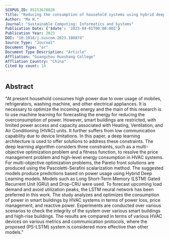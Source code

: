 ```yaml
---
SCOPUS_ID: 85153678820
Title: "Reducing the consumption of household systems using hybrid deep learning techniques"
Author: "Ma H."
Journal: "Sustainable Computing: Informatics and Systems"
Publication Date: {'$date': '2023-04-01T00:00:00Z'}
Publication Year: 2023
DOI: "10.1016/j.suscom.2023.100874"
Source Type: "Journal"
Document Type: "ar"
Document Type Description: "Article"
Affliation: "Guangzhou Huashang College"
Affliation Country: "China"
Cited by count: 14
---
```


## Abstract
"At present household consumes high power due to over usage of mobiles, refrigerators, washing machine, and other electrical appliances. It is necessary to optimize the incoming energy and the main of this research is to use machine learning for forecasting the energy for reducing the overconsumption of power. However, smart buildings are restricted, with limited power access and capacity associated with Heating, Ventilation, and Air Conditioning (HVAC) units. It further suffers from low communication capability due to device limitations. In this paper, a deep learning architecture is used to offer solutions to address these constraints. The deep learning algorithm considers three constraints, such as a multi-objective optimization problem and a fitness function, to resolve the price management problem and high-level energy consumption in HVAC systems. For multi-objective optimization problems, the Pareto front solutions are produced using the Pascoletti-Serafini scalarization method. The suggested models produce predictions based on power usage using Hybrid Deep Learning models. Models such as Long Short-Term Memory (LSTM) Gated Recurrent Unit (GRU) and Drop-CRU were used. To forecast upcoming load demand and avoid utilization peaks, the LSTM neural network has been preferred in this work. The study analyzes and optimizes the consumption of power in smart buildings by HVAC systems in terms of power loss, price management, and reactive power. Experiments are conducted over various scenarios to check the integrity of the system over various smart buildings and high-rise buildings. The results are compared in terms of various HVAC devices on various metrics and communication protocols, where the proposed (PS-LSTM) system is considered more effective than other models."
